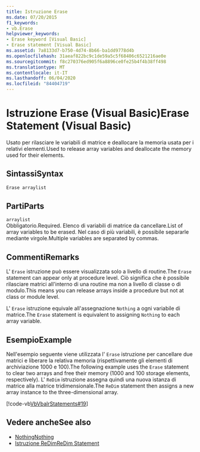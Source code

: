 ```yaml
---
title: Istruzione Erase
ms.date: 07/20/2015
f1_keywords:
- vb.Erase
helpviewer_keywords:
- Erase keyword [Visual Basic]
- Erase statement [Visual Basic]
ms.assetid: 7a8133d7-b750-4d74-8b66-ba1dd9778d4b
ms.openlocfilehash: 31aeaf822bc9c1de59a5c5f68406c6521216ae0e
ms.sourcegitcommit: f8c270376ed905f6a8896ce0fe25b4f4b38ff498
ms.translationtype: MT
ms.contentlocale: it-IT
ms.lasthandoff: 06/04/2020
ms.locfileid: "84404719"
---
```

# <a name="erase-statement-visual-basic"></a><span data-ttu-id="f8d4f-102">Istruzione Erase (Visual Basic)</span><span class="sxs-lookup"><span data-stu-id="f8d4f-102">Erase Statement (Visual Basic)</span></span>
<span data-ttu-id="f8d4f-103">Usato per rilasciare le variabili di matrice e deallocare la memoria usata per i relativi elementi.</span><span class="sxs-lookup"><span data-stu-id="f8d4f-103">Used to release array variables and deallocate the memory used for their elements.</span></span>  
  
## <a name="syntax"></a><span data-ttu-id="f8d4f-104">Sintassi</span><span class="sxs-lookup"><span data-stu-id="f8d4f-104">Syntax</span></span>  
  
```vb  
Erase arraylist  
```  
  
## <a name="parts"></a><span data-ttu-id="f8d4f-105">Parti</span><span class="sxs-lookup"><span data-stu-id="f8d4f-105">Parts</span></span>  
 `arraylist`  
 <span data-ttu-id="f8d4f-106">Obbligatorio.</span><span class="sxs-lookup"><span data-stu-id="f8d4f-106">Required.</span></span> <span data-ttu-id="f8d4f-107">Elenco di variabili di matrice da cancellare.</span><span class="sxs-lookup"><span data-stu-id="f8d4f-107">List of array variables to be erased.</span></span> <span data-ttu-id="f8d4f-108">Nel caso di più variabili, è possibile separarle mediante virgole.</span><span class="sxs-lookup"><span data-stu-id="f8d4f-108">Multiple variables are separated by commas.</span></span>  
  
## <a name="remarks"></a><span data-ttu-id="f8d4f-109">Commenti</span><span class="sxs-lookup"><span data-stu-id="f8d4f-109">Remarks</span></span>  
 <span data-ttu-id="f8d4f-110">L' `Erase` istruzione può essere visualizzata solo a livello di routine.</span><span class="sxs-lookup"><span data-stu-id="f8d4f-110">The `Erase` statement can appear only at procedure level.</span></span> <span data-ttu-id="f8d4f-111">Ciò significa che è possibile rilasciare matrici all'interno di una routine ma non a livello di classe o di modulo.</span><span class="sxs-lookup"><span data-stu-id="f8d4f-111">This means you can release arrays inside a procedure but not at class or module level.</span></span>  
  
 <span data-ttu-id="f8d4f-112">L' `Erase` istruzione equivale all'assegnazione `Nothing` a ogni variabile di matrice.</span><span class="sxs-lookup"><span data-stu-id="f8d4f-112">The `Erase` statement is equivalent to assigning `Nothing` to each array variable.</span></span>  
  
## <a name="example"></a><span data-ttu-id="f8d4f-113">Esempio</span><span class="sxs-lookup"><span data-stu-id="f8d4f-113">Example</span></span>  
 <span data-ttu-id="f8d4f-114">Nell'esempio seguente viene utilizzata l' `Erase` istruzione per cancellare due matrici e liberare la relativa memoria (rispettivamente gli elementi di archiviazione 1000 e 100).</span><span class="sxs-lookup"><span data-stu-id="f8d4f-114">The following example uses the `Erase` statement to clear two arrays and free their memory (1000 and 100 storage elements, respectively).</span></span> <span data-ttu-id="f8d4f-115">L' `ReDim` istruzione assegna quindi una nuova istanza di matrice alla matrice tridimensionale.</span><span class="sxs-lookup"><span data-stu-id="f8d4f-115">The `ReDim` statement then assigns a new array instance to the three-dimensional array.</span></span>  
  
 [!code-vb[VbVbalrStatements#19](~/samples/snippets/visualbasic/VS_Snippets_VBCSharp/VbVbalrStatements/VB/Class1.vb#19)]  
  
## <a name="see-also"></a><span data-ttu-id="f8d4f-116">Vedere anche</span><span class="sxs-lookup"><span data-stu-id="f8d4f-116">See also</span></span>

- [<span data-ttu-id="f8d4f-117">Nothing</span><span class="sxs-lookup"><span data-stu-id="f8d4f-117">Nothing</span></span>](../nothing.md)
- [<span data-ttu-id="f8d4f-118">Istruzione ReDim</span><span class="sxs-lookup"><span data-stu-id="f8d4f-118">ReDim Statement</span></span>](redim-statement.md)
